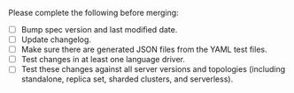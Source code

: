 <!-- Thanks for contributing! -->

Please complete the following before merging:
- [ ] Bump spec version and last modified date.
- [ ] Update changelog.
- [ ] Make sure there are generated JSON files from the YAML test files.
- [ ] Test changes in at least one language driver.
- [ ] Test these changes against all server versions and topologies (including standalone, replica set, sharded clusters, and serverless).

<!-- See also: https://wiki.corp.mongodb.com/pages/viewpage.action?pageId=80806719 -->
